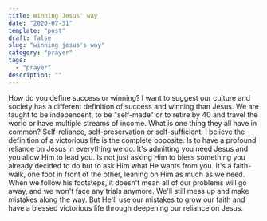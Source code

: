 ```yaml
---
title: Winning Jesus' way
date: "2020-07-31"
template: "post"
draft: false
slug: "winning jesus's way"
category: "prayer"
tags:
  - "prayer"
description: ""
---
```


How do you define success or winning? I want to suggest our culture and society has a different definition of success and winning than Jesus. We are taught to be independent, to be "self-made" or to retire by 40 and travel the world or have multiple streams of income. What is one thing they all have in common? Self-reliance, self-preservation or self-sufficient. I believe the definition of a victorious life is the complete opposite. Is to have a profound reliance on Jesus in everything we do. It's admitting you need Jesus and you allow Him to lead you. Is not just asking Him to bless something you already decided to do but to ask Him what He wants from you. It's a faith-walk, one foot in front of the other, leaning on Him as much as we need. When we follow his footsteps, it doesn't mean all of our problems will go away, and we won't face any trials anymore. We'll still mess up and make mistakes along the way. But He'll use our mistakes to grow our faith and have a blessed victorious life through deepening our reliance on Jesus.

